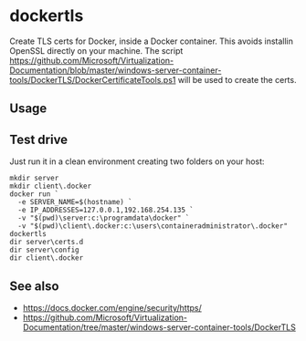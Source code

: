 # dockertls

Create TLS certs for Docker, inside a Docker container. This avoids installin OpenSSL directly on your machine.
The script https://github.com/Microsoft/Virtualization-Documentation/blob/master/windows-server-container-tools/DockerTLS/DockerCertificateTools.ps1 will be used to create the certs.

## Usage

## Test drive

Just run it in a clean environment creating two folders on your host:

```
mkdir server
mkdir client\.docker
docker run `
  -e SERVER_NAME=$(hostname) `
  -e IP_ADDRESSES=127.0.0.1,192.168.254.135 `
  -v "$(pwd)\server:c:\programdata\docker" `
  -v "$(pwd)\client\.docker:c:\users\containeradministrator\.docker" dockertls
dir server\certs.d
dir server\config
dir client\.docker
```


## See also

* https://docs.docker.com/engine/security/https/
* https://github.com/Microsoft/Virtualization-Documentation/tree/master/windows-server-container-tools/DockerTLS
